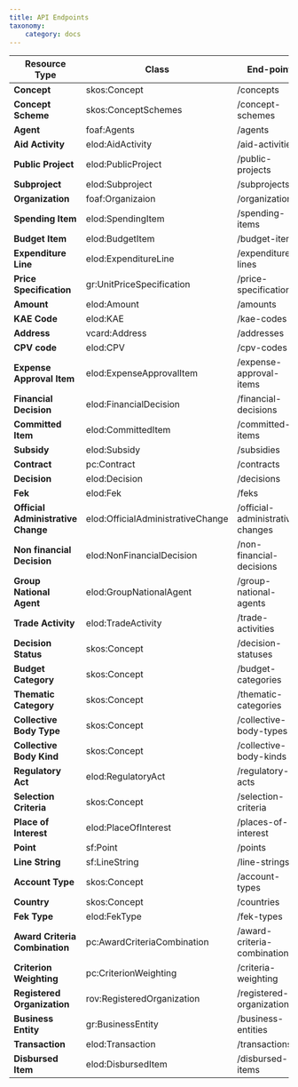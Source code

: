 ```yaml
---
title: API Endpoints
taxonomy:
    category: docs
---
```


| Resource Type  | Class | End-point | Notes |
| --------------- | --------- | ------| -------------|
| **Concept**  | skos:Concept | /concepts | Notes |
| **Concept Scheme**  | skos:ConceptSchemes | /concept-schemes | Notes |
| **Agent**  | foaf:Agents | /agents | Notes |
| **Aid Activity**  | elod:AidActivity | /aid-activities | Notes |
| **Public Project**  | elod:PublicProject | /public-projects | Notes |
| **Subproject**  | elod:Subproject | /subprojects | Notes |
| **Organization**  | foaf:Organizaion | /organizations | Notes |
| **Spending Item**  | elod:SpendingItem | /spending-items | Notes |
| **Budget Item**  | elod:BudgetItem | /budget-items | Notes |
| **Expenditure Line**  | elod:ExpenditureLine | /expenditure-lines | Notes |
| **Price Specification**  | gr:UnitPriceSpecification | /price-specifications | Notes |
| **Amount**  | elod:Amount | /amounts | Notes |
| **KAE Code**  | elod:KAE | /kae-codes | Notes |
| **Address**  | vcard:Address | /addresses | Notes |
| **CPV code**  | elod:CPV | /cpv-codes | Notes |
| **Expense Approval Item**  | elod:ExpenseApprovalItem | /expense-approval-items | Notes |
| **Financial Decision**  | elod:FinancialDecision | /financial-decisions | Notes |
| **Committed Item**  | elod:CommittedItem | /committed-items | Notes |
| **Subsidy**  | elod:Subsidy | /subsidies | Notes |
| **Contract**  | pc:Contract | /contracts | Notes |
| **Decision**  | elod:Decision | /decisions | Notes |
| **Fek**  | elod:Fek | /feks | Notes |
| **Official Administrative Change**  | elod:OfficialAdministrativeChange | /official-administrative-changes | Notes |
| **Non financial Decision**  | elod:NonFinancialDecision | /non-financial-decisions | Notes |
| **Group National Agent**  | elod:GroupNationalAgent | /group-national-agents | Notes |
| **Trade Activity**  | elod:TradeActivity | /trade-activities | Notes |
| **Decision Status**  | skos:Concept | /decision-statuses | Notes |
| **Budget Category**  | skos:Concept | /budget-categories | Notes |
| **Thematic Category**  | skos:Concept | /thematic-categories | Notes |
| **Collective Body Type**  | skos:Concept | /collective-body-types | Notes |
| **Collective Body Kind**  | skos:Concept | /collective-body-kinds | Notes |
| **Regulatory Act**  | elod:RegulatoryAct | /regulatory-acts | Notes |
| **Selection Criteria**  | skos:Concept | /selection-criteria | Notes |
| **Place of Interest**  | elod:PlaceOfInterest | /places-of-interest | Notes |
| **Point**  | sf:Point | /points | Notes |
| **Line String**  | sf:LineString | /line-strings | Notes |
| **Account Type**  | skos:Concept | /account-types | Notes |
| **Country**  | skos:Concept | /countries | Notes |
| **Fek Type**  | elod:FekType | /fek-types | Notes |
| **Award Criteria Combination**  | pc:AwardCriteriaCombination | /award-criteria-combinations | Notes |
| **Criterion Weighting**  | pc:CriterionWeighting | /criteria-weighting | Notes |
| **Registered Organization**  | rov:RegisteredOrganization | /registered-organizations | Notes |
| **Business Entity**  | gr:BusinessEntity | /business-entities | Notes |
| **Transaction**  | elod:Transaction | /transactions | Notes |
| **Disbursed Item**  | elod:DisbursedItem | /disbursed-items | Notes |











